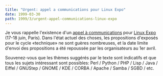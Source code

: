 ```yaml
---
title: "Urgent: appel a communications pour Linux Expo"
date: 1999-03-30
path: 1999/3/urgent-appel-communications-linux-expo
---
```


<P>
Je vous rappelle l'existence d'un <A HREF="http://www.linux-center.org/articles/9903/linuxexpo.html">appel à
communications</A> pour <A HREF="http://www.linux-expo.com">Linux Expo</A>
(17-18 juin, Paris). Dans l'état actuel des choses, les propositions
d'exposés pour le cycle «technique» ne sont guères nombreuses, et la date
limite d'envoi des propositions a été repoussée par les organisateurs
au 1er avril.
</P>

<P>
Souvenez-vous que les thèmes suggérés par le texte sont indicatifs et
que tous les sujets intéressant sont possibles: Perl / Python / PHP /
Lisp / Java / Eiffel / GNUStep / GNOME / KDE / CORBA / Apache / Samba /
SGBD / etc.
</P>


